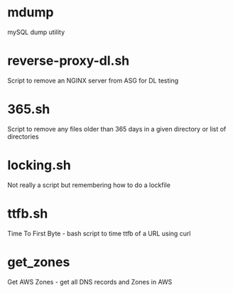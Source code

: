 # mdump
mySQL dump utility
# reverse-proxy-dl.sh
Script to remove an NGINX server from ASG for DL testing
# 365.sh
Script to remove any files older than 365 days
in a given directory or list of directories
# locking.sh
Not really a script but remembering how to do a lockfile
# ttfb.sh
Time To First Byte - bash script to time ttfb of a URL using curl
# get_zones
Get AWS Zones - get all DNS records and Zones in AWS 
